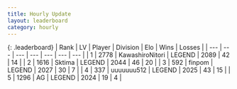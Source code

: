 ```yaml
---
title: Hourly Update
layout: leaderboard
category: hourly
---
```


{: .leaderboard}
| Rank | LV | Player | Division | Elo | Wins | Losses |
| --- | --- | --- | --- | --- | --- | --- |
| <span data-change="0">1</span> | 2778 | <span title="ID: 164871">KawashiroNitori</span> | LEGEND | <span data-change="0">2089</span> | <span data-change="0">42</span> | <span data-change="0">14</span> |
| <span data-change="0">2</span> | 1616 | <span title="ID: 353063">Sktima</span> | LEGEND | <span data-change="0">2044</span> | <span data-change="0">46</span> | <span data-change="0">20</span> |
| <span data-change="2">3</span> | 592 | <span title="ID: 342410">finpom</span> | LEGEND | <span data-change="7">2027</span> | <span data-change="5">30</span> | <span data-change="2">7</span> |
| <span data-change="-1">4</span> | 337 | <span title="ID: 655022">uuuuuuu512</span> | LEGEND | <span data-change="0">2025</span> | <span data-change="0">43</span> | <span data-change="0">15</span> |
| <span data-change="-1">5</span> | 1296 | <span title="ID: 433216">AG</span> | LEGEND | <span data-change="0">2024</span> | <span data-change="0">19</span> | <span data-change="0">4</span> |